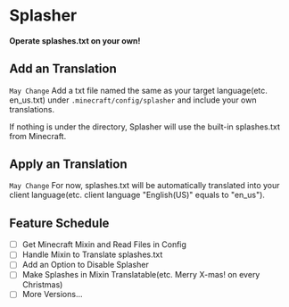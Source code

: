 # Splasher

#### Operate splashes.txt on your own!

## Add an Translation

`May Change` Add a txt file named the same as your target language(etc. en_us.txt) under `.minecraft/config/splasher` and include your own translations.

If nothing is under the directory, Splasher will use the built-in splashes.txt from Minecraft.

## Apply an Translation

`May Change` For now, splashes.txt will be automatically translated into your client language(etc. client language "English(US)" equals to "en_us").

## Feature Schedule

- [ ] Get Minecraft Mixin and Read Files in Config
- [ ] Handle Mixin to Translate splashes.txt
- [ ] Add an Option to Disable Splasher
- [ ] Make Splashes in Mixin Translatable(etc. Merry X-mas! on every Christmas)
- [ ] More Versions...